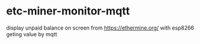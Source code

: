 # etc-miner-monitor-mqtt
display unpaid balance on screen from https://ethermine.org/ with esp8266 geting value by mqtt
